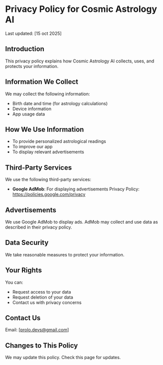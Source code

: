 # Privacy Policy for Cosmic Astrology AI

Last updated: [15 oct 2025]

## Introduction
This privacy policy explains how Cosmic Astrology AI collects, uses, and protects your information.

## Information We Collect
We may collect the following information:
- Birth date and time (for astrology calculations)
- Device information
- App usage data

## How We Use Information
- To provide personalized astrological readings
- To improve our app
- To display relevant advertisements

## Third-Party Services
We use the following third-party services:
- **Google AdMob**: For displaying advertisements
  Privacy Policy: https://policies.google.com/privacy

## Advertisements
We use Google AdMob to display ads. AdMob may collect and use data as described in their privacy policy.

## Data Security
We take reasonable measures to protect your information.

## Your Rights
You can:
- Request access to your data
- Request deletion of your data
- Contact us with privacy concerns

## Contact Us
Email: [prolo.devs@gmail.com]

## Changes to This Policy
We may update this policy. Check this page for updates.
